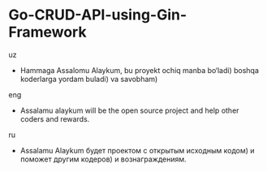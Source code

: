# Go-CRUD-API-using-Gin-Framework
uz
* Hammaga Assalomu Alaykum, bu proyekt ochiq manba bo‘ladi) boshqa koderlarga yordam buladi) va savobham)

eng 
* Assalamu alaykum will be the open source project and help other coders and rewards.

ru
* Assalamu Alaykum будет проектом с открытым исходным кодом) и поможет другим кодеров) и вознаграждениям.